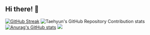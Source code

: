 ## Hi there! 👋


<!--
**Denscape/Denscape** is a ✨ _special_ ✨ repository because its `README.md` (this file) appears on your GitHub profile.

Here are some ideas to get you started:

- 🔭 I’m currently working on ...
- 🌱 I’m currently learning ...
- 👯 I’m looking to collaborate on ...
- 🤔 I’m looking for help with ...
- 💬 Ask me about ...
- 📫 How to reach me: ...
- 😄 Pronouns: ...
- ⚡ Fun fact: ...
-->
[![GitHub Streak](https://streak-stats.demolab.com?user=Denscape)](https://git.io/streak-stats)
![Taehyun's GitHub Repository Contribution stats](https://github-contributor-stats.vercel.app/api?username=Denscape)
[![Anurag's GitHub stats](https://github-readme-stats.vercel.app/api?username=Denscape)](https://github.com/anuraghazra/github-readme-stats)
![](https://komarev.com/ghpvc/?username=your-github-Denscape)

